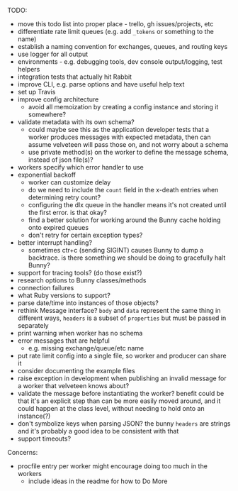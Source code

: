 TODO:

* move this todo list into proper place - trello, gh issues/projects, etc
* differentiate rate limit queues (e.g. add `_tokens` or something to the name)
* establish a naming convention for exchanges, queues, and routing keys
* use logger for all output
* environments - e.g. debugging tools, dev console output/logging, test helpers
* integration tests that actually hit Rabbit
* improve CLI, e.g. parse options and have useful help text
* set up Travis
* improve config architecture
  * avoid all memoization by creating a config instance and storing it
    somewhere?
* validate metadata with its own schema?
  * could maybe see this as the application developer tests that a worker
    produces messages with expected metadata, then can assume velveteen will
    pass those on, and not worry about a schema
  * use private method(s) on the worker to define the message schema, instead of
    json file(s)?
* workers specify which error handler to use
* exponential backoff
  * worker can customize delay
  * do we need to include the `count` field in the x-death entries when
    determining retry count?
  * configuring the dlx queue in the handler means it's not created until the
    first error. is that okay?
  * find a better solution for working around the Bunny cache holding onto
    expired queues
  * don't retry for certain exception types?
* better interrupt handling?
  * sometimes ctr+c (sending SIGINT) causes Bunny to dump a backtrace. is there
    something we should be doing to gracefully halt Bunny?
* support for tracing tools? (do those exist?)
* research options to Bunny classes/methods
* connection failures
* what Ruby versions to support?
* parse date/time into instances of those objects?
* rethink Message interface? `body` and `data` represent the same thing in
  different ways, `headers` is a subset of `properties` but must be passed in
  separately
* print warning when worker has no schema
* error messages that are helpful
  * e.g. missing exchange/queue/etc name
* put rate limit config into a single file, so worker and producer can share it
* consider documenting the example files
* raise exception in development when publishing an invalid message for a worker
  that velveteen knows about?
* validate the message before instantiating the worker? benefit could be that
  it's an explicit step than can be more easily moved around, and it could
  happen at the class level, without needing to hold onto an instance(?)
* don't symbolize keys when parsing JSON? the bunny `headers` are strings and
  it's probably a good idea to be consistent with that
* support timeouts?

Concerns:

* procfile entry per worker might encourage doing too much in the workers
  * include ideas in the readme for how to Do More
